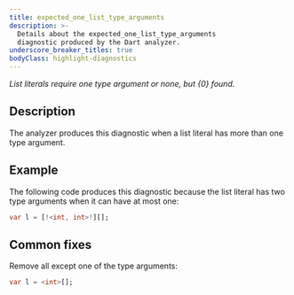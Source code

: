 ```yaml
---
title: expected_one_list_type_arguments
description: >-
  Details about the expected_one_list_type_arguments
  diagnostic produced by the Dart analyzer.
underscore_breaker_titles: true
bodyClass: highlight-diagnostics
---
```


_List literals require one type argument or none, but {0} found._

## Description

The analyzer produces this diagnostic when a list literal has more than one
type argument.

## Example

The following code produces this diagnostic because the list literal has
two type arguments when it can have at most one:

```dart
var l = [!<int, int>!][];
```

## Common fixes

Remove all except one of the type arguments:

```dart
var l = <int>[];
```
